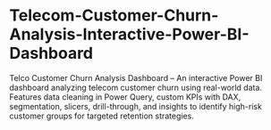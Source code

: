 # Telecom-Customer-Churn-Analysis-Interactive-Power-BI-Dashboard
Telco Customer Churn Analysis Dashboard – An interactive Power BI dashboard analyzing telecom customer churn using real-world data. Features data cleaning in Power Query, custom KPIs with DAX, segmentation, slicers, drill-through, and insights to identify high-risk customer groups for targeted retention strategies.
